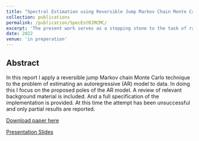 ```yaml
---
title: "Spectral Estimation using Reversible Jump Markov Chain Monte Carlo"
collection: publications
permalink: /publication/SpecEstRJMCMC/
excerpt: 'The present work serves as a stepping stone to the task of rational spectral approximation given signal observations. Rational approximations can be preferred over the common Laurent polynomial approximation since they often can achieve great accuracy with much fewer parameters. The task of Rational approximation is essentially that of ARMA fitting. And the hope of this work is to provide guidance for solving that problem by first considering AR fitting by reversible jump Markov chain Monte Carlo over the space of poles and error variance, which things determine the centered AR process. In a sense this is a proof of concept or trial run to understand the problem well enough to better determine whether the full ARMA problem is worthwhile.'
date: 2022
venue: 'in preperation'
---
```

## Abstract

In this report I apply a reversible jump Markov chain Monte Carlo technique
to the problem of estimating an autoregressive (AR) model to data. In doing this I focus on
the proposed poles of the AR model. A review of relevant background material is included.
And a full specification of the implementation is provided. At this time the attempt has
been unsuccessful and only partial results are reported.

[Download paper here](/files/pubs/SpecEstRJMCMC.pdf)

[Presentation Slides](/files/talks/MonteCarloProject.pdf)
